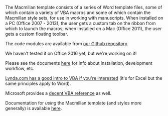 The Macmillan template consists of a series of Word template files, some of which contain a variety of VBA macros and some of which contain the Macmillan style sets, for use in working with manuscripts. When installed on a PC (Office 2007 - 2013), the user gets a custom tab on the ribbon from which to launch the macros; when installed on a Mac (Office 2011), the user gets a custom floating toolbar.

The code modules are available from [our Github repository](https://github.com/macmillanpublishers/Word-template).

We haven't tested it on Office 2016 yet, but we're working on it!

Please see the documents [here](/docs/dev) for info about installation, development workflow, etc.

[Lynda.com has a good intro to VBA if you're interested](http://www.lynda.com/Excel-tutorials/Up-Running-VBA-Excel/62906-2.html) (it's for Excel but the same principles apply to Word).

Microsoft provides a [decent VBA reference](https://msdn.microsoft.com/en-us/library/office/gg264383.aspx) as well.

Documentation for *using* the Macmillan template (and styles more generally) is available [here](https://confluence.macmillan.com/display/PBL/Manuscript+Styling+with+MS+Word).